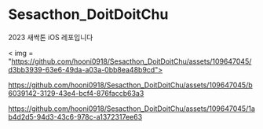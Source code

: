 # Sesacthon_DoitDoitChu
2023 새싹톤 iOS 레포입니다




<  img = "https://github.com/hooni0918/Sesacthon_DoitDoitChu/assets/109647045/d3bb3939-63e6-49da-a03a-0bb8ea48b9cd">



https://github.com/hooni0918/Sesacthon_DoitDoitChu/assets/109647045/b6039142-3129-43e4-bcf4-876faccb63a3



https://github.com/hooni0918/Sesacthon_DoitDoitChu/assets/109647045/1ab4d2d5-94d3-43c6-978c-a1372317ee63

